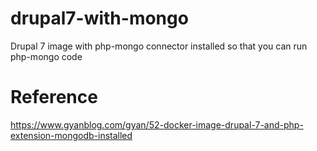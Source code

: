 # drupal7-with-mongo
Drupal 7 image with php-mongo connector installed so that you can run php-mongo code

# Reference
https://www.gyanblog.com/gyan/52-docker-image-drupal-7-and-php-extension-mongodb-installed
